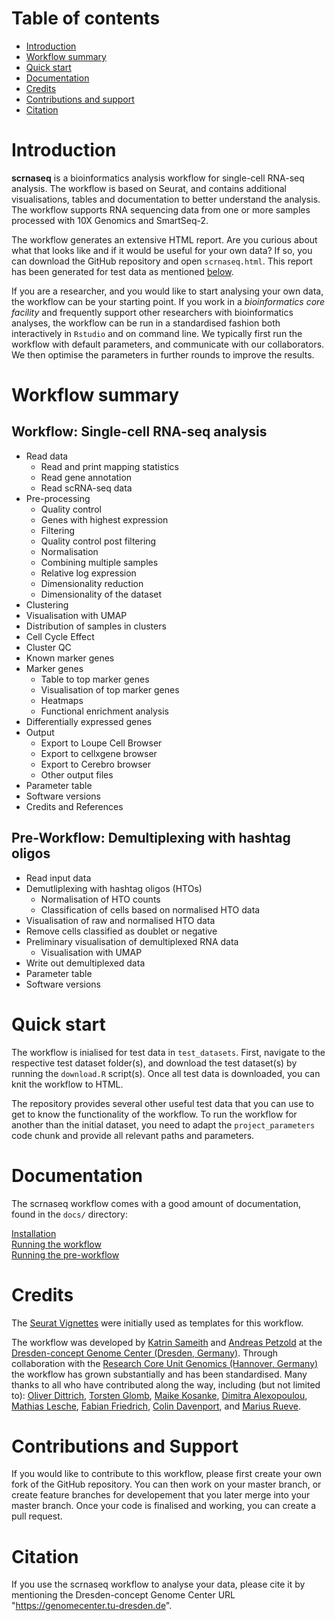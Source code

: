 # Table of contents
* [Introduction](#introduction) 
* [Workflow summary](#workflow_summary)
* [Quick start](#quick_start)
* [Documentation](#documentation)
* [Credits](#credits)
* [Contributions and support](#contributions_and_support)
* [Citation](#citation)

# Introduction
<a name="introduction"/>

**scrnaseq** is a bioinformatics analysis workflow for single-cell RNA-seq analysis. The workflow is based on Seurat, and contains additional visualisations, tables and documentation to better understand the analysis. The workflow supports RNA sequencing data from one or more samples processed with 10X Genomics and SmartSeq-2. 

The workflow generates an extensive HTML report. Are you curious about what that looks like and if it would be useful for your own data? If so, you can  download the GitHub repository and open `scrnaseq.html`. This report has been generated for test data as mentioned [below](#quick_start). 

If you are a researcher, and you would like to start analysing your own data, the workflow can be your starting point. If you work in a *bioinformatics core facility* and frequently support other researchers with bioinformatics analyses, the workflow can be run in a standardised fashion both interactively in `Rstudio` and on command line. We typically first run the workflow with default parameters, and communicate with our collaborators. We then optimise the parameters in further rounds to improve the results. 


# Workflow summary
<a name="workflow_summary"/>


## Workflow: Single-cell RNA-seq analysis 
* Read data
   * Read and print mapping statistics
   * Read gene annotation
   * Read scRNA-seq data
* Pre-processing
   * Quality control
   * Genes with highest expression
   * Filtering
   * Quality control post filtering
   * Normalisation
   * Combining multiple samples
   * Relative log expression
   * Dimensionality reduction
   * Dimensionality of the dataset
* Clustering
* Visualisation with UMAP
* Distribution of samples in clusters
* Cell Cycle Effect
* Cluster QC
* Known marker genes
* Marker genes
    * Table to top marker genes
    * Visualisation of top marker genes
    * Heatmaps
    * Functional enrichment analysis
* Differentially expressed genes
* Output   
   * Export to Loupe Cell Browser
   * Export to cellxgene browser
   * Export to Cerebro browser
   * Other output files
* Parameter table
* Software versions
* Credits and References


## Pre-Workflow: Demultiplexing with hashtag oligos
* Read input data
* Demutliplexing with hashtag oligos (HTOs)
   * Normalisation of HTO counts
   * Classification of cells based on normalised HTO data
* Visualisation of raw and normalised HTO data
* Remove cells classified as doublet or negative
* Preliminary visualisation of demultiplexed RNA data
   * Visualisation with UMAP
* Write out demultiplexed data
* Parameter table
* Software versions


# Quick start
<a name="quick_start"/>

The workflow is inialised for test data in `test_datasets`. First, navigate to the respective test dataset folder(s), and download the test dataset(s) by running the `download.R` script(s). Once all test data is downloaded, you can knit the workflow to HTML. 

The repository provides several other useful test data that you can use to get to know the functionality of the workflow. To run the workflow for another than the initial dataset, you need to adapt the `project_parameters` code chunk and provide all relevant paths and parameters. 


# Documentation 
<a name="documentation"/>

The scrnaseq workflow comes with a good amount of documentation, found in the `docs/` directory:
 
[Installation](docs/installation.md)   
[Running the workflow](docs/usage_workflow.md)   
[Running the pre-workflow](docs/usage_preworkflow.md)   

# Credits
<a name="credits"/>

The [Seurat Vignettes](https://satijalab.org/seurat/vignettes.html) were initially used as templates for this workflow. 

The workflow was developed by [Katrin Sameith](https://github.com/ktrns) and [Andreas Petzold](https://github.com/andpet0101) at the [Dresden-concept Genome Center (Dresden, Germany)](https://genomecenter.tu-dresden.de/about-us). Through collaboration with the [Research Core Unit Genomics (Hannover, Germany)](https://www.mhh.de/genomics) the workflow has grown substantially and has been standardised. Many thanks to all who have contributed along the way, including (but not limited to): [Oliver Dittrich](https://github.com/Oliver-D-B), [Torsten Glomb](https://github.com/tglomb), [Maike Kosanke](https://github.com/kosankem), [Dimitra Alexopoulou](https://github.com/dimialex), [Mathias Lesche](https://github.com/mlesche), [Fabian Friedrich](https://github.com/Colorstorm), [Colin Davenport](https://github.com/colindaven), and [Marius Rueve](https://github.com/mariusrueve).

# Contributions and Support
<a name="contributions_and_support"/>

If you would like to contribute to this workflow, please first create your own fork of the GitHub repository. You can then work on your master branch, or create feature branches for developement that you later merge into your master branch. Once your code is finalised and working, you can create a pull request. 

# Citation
<a name="citation"/>

If you use the scrnaseq workflow to analyse your data, please cite it by mentioning the Dresden-concept Genome Center URL "https://genomecenter.tu-dresden.de". 
